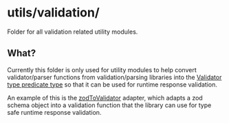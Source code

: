 # utils/validation/
Folder for all validation related utility modules.

## What?
Currently this folder is only used for utility modules to help convert validator/parser functions from validation/parsing libraries into the [Validator type predicate type](../../types/Validator.ts) so that it can be used for runtime response validation.

An example of this is the [zodToValidator](./zodToValidator.ts) adapter, which adapts a zod schema object into a validation function that the library can use for type safe runtime response validation.